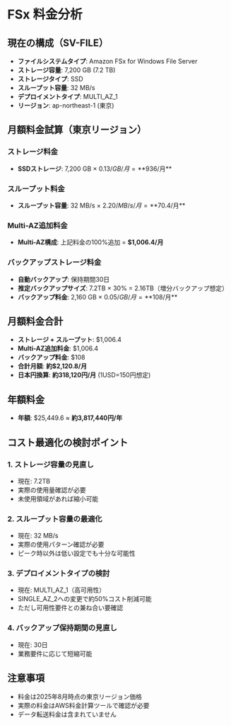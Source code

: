 # FSx 料金分析

## 現在の構成（SV-FILE）
- **ファイルシステムタイプ**: Amazon FSx for Windows File Server
- **ストレージ容量**: 7,200 GB (7.2 TB)
- **ストレージタイプ**: SSD
- **スループット容量**: 32 MB/s
- **デプロイメントタイプ**: MULTI_AZ_1
- **リージョン**: ap-northeast-1 (東京)

## 月額料金試算（東京リージョン）

### ストレージ料金
- **SSDストレージ**: 7,200 GB × $0.13/GB/月 = **$936/月**

### スループット料金
- **スループット容量**: 32 MB/s × $2.20/MB/s/月 = **$70.4/月**

### Multi-AZ追加料金
- **Multi-AZ構成**: 上記料金の100%追加 = **$1,006.4/月**

### バックアップストレージ料金
- **自動バックアップ**: 保持期間30日
- **推定バックアップサイズ**: 7.2TB × 30% = 2.16TB（増分バックアップ想定）
- **バックアップ料金**: 2,160 GB × $0.05/GB/月 = **$108/月**

## 月額料金合計
- **ストレージ + スループット**: $1,006.4
- **Multi-AZ追加料金**: $1,006.4
- **バックアップ料金**: $108
- **合計月額**: **約$2,120.8/月**
- **日本円換算**: **約318,120円/月** (1USD=150円想定)

## 年額料金
- **年額**: $25,449.6 ≈ **約3,817,440円/年**

## コスト最適化の検討ポイント

### 1. ストレージ容量の見直し
- 現在: 7.2TB
- 実際の使用量確認が必要
- 未使用領域があれば縮小可能

### 2. スループット容量の最適化
- 現在: 32 MB/s
- 実際の使用パターン確認が必要
- ピーク時以外は低い設定でも十分な可能性

### 3. デプロイメントタイプの検討
- 現在: MULTI_AZ_1（高可用性）
- SINGLE_AZ_2への変更で約50%コスト削減可能
- ただし可用性要件との兼ね合い要確認

### 4. バックアップ保持期間の見直し
- 現在: 30日
- 業務要件に応じて短縮可能

## 注意事項
- 料金は2025年8月時点の東京リージョン価格
- 実際の料金はAWS料金計算ツールで確認が必要
- データ転送料金は含まれていません
